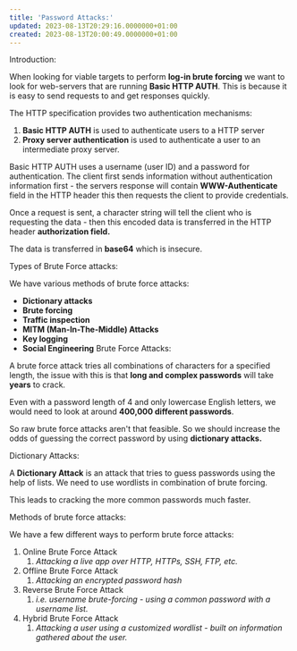 ```yaml
---
title: 'Password Attacks:'
updated: 2023-08-13T20:29:16.0000000+01:00
created: 2023-08-13T20:00:49.0000000+01:00
---
```


Introduction:

When looking for viable targets to perform **log-in brute forcing** we want to look for web-servers that are running **Basic HTTP AUTH**. This is because it is easy to send requests to and get responses quickly.

The HTTP specification provides two authentication mechanisms:

1.  **Basic HTTP AUTH** is used to authenticate users to a HTTP server
2.  **Proxy server authentication** is used to authenticate a user to an intermediate proxy server.

Basic HTTP AUTH uses a username (user ID) and a password for authentication. The client first sends information without authentication information first - the servers response will contain **WWW-Authenticate** field in the HTTP header this then requests the client to provide credentials.

Once a request is sent, a character string will tell the client who is requesting the data - then this encoded data is transferred in the HTTP header **authorization field.**

The data is transferred in **base64** which is insecure.

Types of Brute Force attacks:

We have various methods of brute force attacks:

- **Dictionary attacks**
- **Brute forcing**
- **Traffic inspection**
- **MITM (Man-In-The-Middle) Attacks**
- **Key logging**
- **Social Engineering**
Brute Force Attacks:

A brute force attack tries all combinations of characters for a specified length, the issue with this is that **long and complex passwords** will take **years** to crack.

Even with a password length of 4 and only lowercase English letters, we would need to look at around **400,000 different passwords**.

So raw brute force attacks aren't that feasible. So we should increase the odds of guessing the correct password by using **dictionary attacks.**

Dictionary Attacks:

A **Dictionary Attack** is an attack that tries to guess passwords using the help of lists. We need to use wordlists in combination of brute forcing.

This leads to cracking the more common passwords much faster.

Methods of brute force attacks:

We have a few different ways to perform brute force attacks:

1.  Online Brute Force Attack
    1.  *Attacking a live app over HTTP, HTTPs, SSH, FTP, etc.*
2.  Offline Brute Force Attack
    1.  *Attacking an encrypted password hash*
3.  Reverse Brute Force Attack
    1.  *i.e. username brute-forcing - using a common password with a username list.*
4.  Hybrid Brute Force Attack
    1.  *Attacking a user using a customized wordlist - built on information gathered about the user.*

